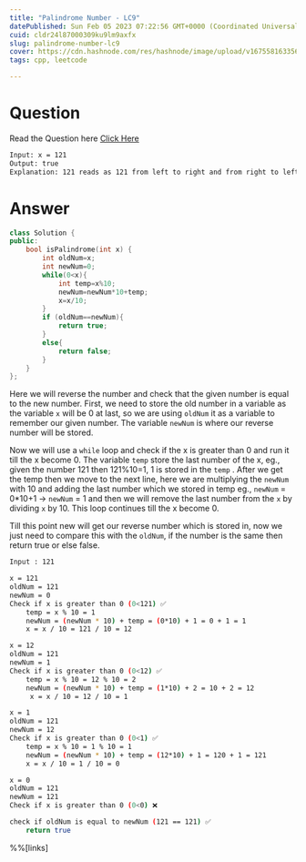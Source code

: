 ```yaml
---
title: "Palindrome Number - LC9"
datePublished: Sun Feb 05 2023 07:22:56 GMT+0000 (Coordinated Universal Time)
cuid: cldr24l87000309ku9lm9axfx
slug: palindrome-number-lc9
cover: https://cdn.hashnode.com/res/hashnode/image/upload/v1675581633565/927c7803-ad44-4ae2-91ef-31fa947cf23b.jpeg
tags: cpp, leetcode

---
```


# Question

Read the Question here [Click Here](https://leetcode.com/problems/palindrome-number/)

```bash
Input: x = 121
Output: true
Explanation: 121 reads as 121 from left to right and from right to left.
```

# Answer

```cpp
class Solution {
public:
    bool isPalindrome(int x) {
        int oldNum=x;
        int newNum=0;
        while(0<x){
            int temp=x%10;
            newNum=newNum*10+temp;
            x=x/10;
        }
        if (oldNum==newNum){
            return true;
        }
        else{
            return false;
        } 
    }
};
```

Here we will reverse the number and check that the given number is equal to the new number. First, we need to store the old number in a variable as the variable `x` will be 0 at last, so we are using `oldNum` it as a variable to remember our given number. The variable `newNum` is where our reverse number will be stored.

Now we will use a `while` loop and check if the x is greater than 0 and run it till the x become 0. The variable `temp` store the last number of the x, eg., given the number 121 then 121%10=1, 1 is stored in the `temp` . After we get the temp then we move to the next line, here we are multiplying the `newNum` with 10 and adding the last number which we stored in temp eg., `newNum` = 0\*10+1 -&gt; `newNum` = 1 and then we will remove the last number from the `x` by dividing `x` by 10. This loop continues till the x become 0.

Till this point new will get our reverse number which is stored in, now we just need to compare this with the `oldNum`, if the number is the same then return true or else false.

```bash
Input : 121

x = 121
oldNum = 121
newNum = 0
Check if x is greater than 0 (0<121) ✅
    temp = x % 10 = 1 
    newNum = (newNum * 10) + temp = (0*10) + 1 = 0 + 1 = 1
    x = x / 10 = 121 / 10 = 12

x = 12
oldNum = 121
newNum = 1
Check if x is greater than 0 (0<12) ✅
    temp = x % 10 = 12 % 10 = 2
    newNum = (newNum * 10) + temp = (1*10) + 2 = 10 + 2 = 12
     x = x / 10 = 12 / 10 = 1

x = 1
oldNum = 121
newNum = 12
Check if x is greater than 0 (0<1) ✅
    temp = x % 10 = 1 % 10 = 1
    newNum = (newNum * 10) + temp = (12*10) + 1 = 120 + 1 = 121
    x = x / 10 = 1 / 10 = 0

x = 0
oldNum = 121
newNum = 121
Check if x is greater than 0 (0<0) ❌

check if oldNum is equal to newNum (121 == 121) ✅
    return true
```

%%[links]